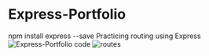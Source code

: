# Express-Portfolio
npm install express --save
Practicing routing using Express
![Express-Portfolio code](https://user-images.githubusercontent.com/89818936/131714279-aaa819d5-4bde-4a88-b5e4-93be2bd02aa7.png)
![routes](https://user-images.githubusercontent.com/89818936/131714318-640fe00c-f15d-470c-bece-1b8caf25f2ec.png)
